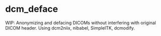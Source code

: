 # dcm_deface
WIP: Anonymizing and defacing DICOMs without interfering with original DICOM header. Using dcm2niix, nibabel, SimpleITK, dcmodify.
